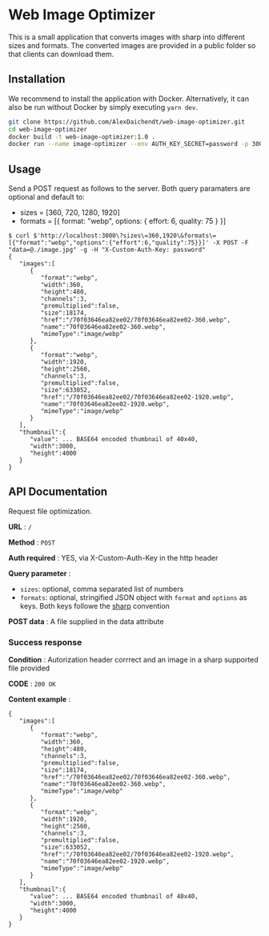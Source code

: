 # Web Image Optimizer

This is a small application that converts images with sharp into different sizes
and formats. The converted images are provided in a public folder so that
clients can download them.

## Installation

We recommend to install the application with Docker. Alternatively, it can also
be run without Docker by simply executing `yarn dev`.

```bash
git clone https://github.com/AlexDaichendt/web-image-optimizer.git
cd web-image-optimizer
docker build -t web-image-optimizer:1.0 .
docker run --name image-optimizer --env AUTH_KEY_SECRET=password -p 3000:3000 -d web-image-optimizer:1.0
```

## Usage

Send a POST request as follows to the server. Both query paramaters are optional
and default to:

- sizes = [360, 720, 1280, 1920]
- formats = [{ format: "webp", options: { effort: 6, quality: 75 } }]

```
$ curl $'http://localhost:3000\?sizes\=360,1920\&formats\=[{"format":"webp","options":{"effort":6,"quality":75}}]' -X POST -F "data=@./image.jpg" -g -H "X-Custom-Auth-Key: password"
{
   "images":[
      {
         "format":"webp",
         "width":360,
         "height":480,
         "channels":3,
         "premultiplied":false,
         "size":18174,
         "href":"/70f03646ea82ee02/70f03646ea82ee02-360.webp",
         "name":"70f03646ea82ee02-360.webp",
         "mimeType":"image/webp"
      },
      {
         "format":"webp",
         "width":1920,
         "height":2560,
         "channels":3,
         "premultiplied":false,
         "size":633052,
         "href":"/70f03646ea82ee02/70f03646ea82ee02-1920.webp",
         "name":"70f03646ea82ee02-1920.webp",
         "mimeType":"image/webp"
      }
   ],
   "thumbnail":{
      "value": ... BASE64 encoded thumbnail of 40x40,
      "width":3000,
      "height":4000
   }
}
```

## API Documentation

Request file optimization.

**URL** : `/`

**Method** : `POST`

**Auth required** : YES, via X-Custom-Auth-Key in the http header

**Query parameter** :

- `sizes`: optional, comma separated list of numbers
- `formats`: optional, stringified JSON object with `format` and `options` as keys. Both keys followe the [sharp](https://sharp.pixelplumbing.com/api-output#toformat) convention

**POST data** : A file supplied in the data attribute

### Success response

**Condition** : Autorization header corrrect and an image in a sharp supported file provided

**CODE** : `200 OK`

**Content example** :

```
{
   "images":[
      {
         "format":"webp",
         "width":360,
         "height":480,
         "channels":3,
         "premultiplied":false,
         "size":18174,
         "href":"/70f03646ea82ee02/70f03646ea82ee02-360.webp",
         "name":"70f03646ea82ee02-360.webp",
         "mimeType":"image/webp"
      },
      {
         "format":"webp",
         "width":1920,
         "height":2560,
         "channels":3,
         "premultiplied":false,
         "size":633052,
         "href":"/70f03646ea82ee02/70f03646ea82ee02-1920.webp",
         "name":"70f03646ea82ee02-1920.webp",
         "mimeType":"image/webp"
      }
   ],
   "thumbnail":{
      "value": ... BASE64 encoded thumbnail of 40x40,
      "width":3000,
      "height":4000
   }
}

```
